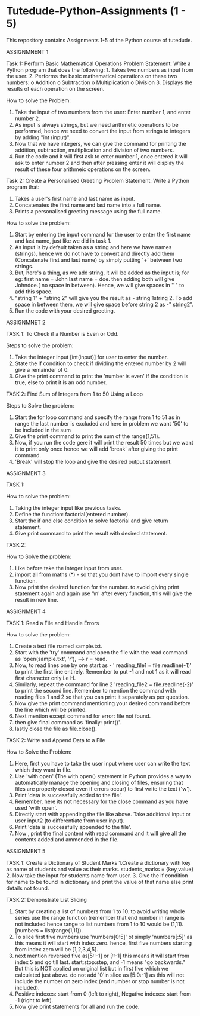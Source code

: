 # Tutedude-Python-Assignments (1 - 5)
  This repository contains Assignments 1-5 of the Python course of tutedude.

ASSIGNMNENT 1

Task 1: Perform Basic Mathematical Operations
  Problem Statement: Write a Python program that does the following:
    1.  Takes two numbers as input from the user.
    2.  Performs the basic mathematical operations on these two numbers:
      o	Addition
      o	Subtraction
      o	Multiplication
      o	Division
  3.  Displays the results of each operation on the screen.

How to solve the Problem:
  1. Take the input of two numbers from the user: Enter number 1, and enter number 2.
  2. As input is always strings, but we need arithmetic operations to be performed, hence we need to convert the input from strings to integers by adding "int (input)".
  3. Now that we have integers, we can give the command for printing the addition, subtraction, multiplication and division of two numbers.
  4. Run the code and it will first ask to enter number 1, once entered it will ask to enter number 2 and then after pressing enter it will display the result of these four arithmeic operations on the screen.

Task 2:  Create a Personalised Greeting
  Problem Statement: Write a Python program that:
  1.  Takes a user's first name and last name as input.
  2.  Concatenates the first name and last name into a full name.
  3.  Prints a personalised greeting message using the full name.

How to solve the problem:
  1. Start by entering the input command for the user to enter the first name and last name, just like we did in task 1.
  2. As input is by default taken as a string and here we have names (strings), hence we do not have to convert and directly add them (Concatenate first and last name) by simply putting '+' between two strings.
  3. But, here's a thing, as we add string, it will be added as the input is; for eg: first name = John last name = doe. then adding both will give Johndoe.( no space in between). Hence, we will give spaces in " " to add this space.
  4. "string 1" + "string 2" will give you the result as - string 1string 2. To add space in between them, we will give space before string 2 as -" string2".
  5. Run the code with your desired greeting.

ASSIGNMNET 2

TASK 1: To Check if a Number is Even or Odd.

Steps to solve the problem:
1. Take the integer input [int(input)] for user to enter the number.
2. State the if condition to check if dividing the entered number by 2 will give a remainder of 0.
3. Give the print command to print the 'number is even' if the condition is true, else to print it is an odd number.

TASK 2: Find Sum of Integers from 1 to 50 Using a Loop

Steps to Solve the problem:
1. Start the for loop command and specify the range from 1 to 51 as in range the last number is excluded and here in problem we want '50' to be included in the sum
2. Give the print command to print the sum of the range(1,51).
3. Now, if you run the code gere it will print the result 50 times but we want it to print only once hence we will add 'break' after giving the print command.
4. 'Break' will stop the loop and give the desired output statement.

ASSIGNMENT 3

TASK 1: 

How to solve the problem:
1. Taking the integer input like previous tasks.
2. Define the function: factorial(entered number).
3. Start the if and else condition to solve factorial and give return statement.
4. Give print command to print the result with desired statement.

TASK 2: 

How to Solve the problem:
1. Like before take the integer input from user.
2. import all from maths (*) - so that you dont have to import every single function.
3. Now print the desired function for the number. to avoid giving print statement again and again use '\n' after every function, this will give the result in new line.


ASSIGNMENT 4

TASK 1:  Read a File and Handle Errors 

How to solve the problem:
1. Create a text file named sample.txt.
2. Start with the 'try' command and open the file with the read command as 'open(sample.txt', 'r'), --> r = read.
3. Now, to read lines one by one start as - ' reading_file1 = file.readline(-1)' to print the first line entirely. Remember to put -1 and not 1 as it will read first character only i.e H.
4. Similarly, repeat the command for line 2 'reading_file2 = file.readline(-2)' to print the second line. Remember to mention the command with reading files 1 and 2 so that you can print it separately as per question.
5. Now give the print command mentioning your desired command before the line which will be printed.
6. Next mention except command for error: file not found.
7. then give final command as 'finally: print()'.
8. lastly close the file as file.close().


TASK 2: Write and Append Data to a File

How to Solve the Problem:
1. Here, first you have to take the user input where user can write the text which they want in file.
2. Use 'with open' (The with open() statement in Python provides a way to automatically manage the opening and closing of files, ensuring that files are properly closed even if errors occur) to first write the text ('w').
3. Print 'data is successfully added to the file'.
4. Remember, here its not necessary for the close command as you have used 'with open'.
5. Directly start with appending the file like above. Take additional input or user input2 (to differentiate from user input).
6. Print 'data is successfully appended to the file'.
7. Now , print the final content with read command and it will give all the contents added and ammended in the file.


ASSIGNMENT 5

TASK 1: Create a Dictionary of Student Marks
1.Create a dictionary with key as name of students and value as their marks. students_marks = {key,value}
2. Now take the input for students name from user.
3. Give the if condition for name to be found in dictionary and print the value of that name else print details not found.


TASK 2: Demonstrate List Slicing 
1. Start by creating a list of numbers from 1 to 10. to avoid writing whole series use the range function (remember that end number in range is not included hence range to list numbers from 1 to 10 would be (1,11). [numbers = list(range(1,11)).
2. To slice first five numbers use 'numbers[0:5]' ot simply 'numbers[:5]' as this means it will start with index zero. hence, first five numbers starting from index zero will be [1,2,3,4,5].
3. next mention reversed five as[5::-1] or [::-1] this means it will start from index 5 and go till last. start:stop:step, and -1 means "go backwards." But this is NOT applied on original list but in first five which we calculated just above. do not add '0'in slice as [5:0:-1] as this will not include the number on zero index (end number or stop number is not included).
4. Positive indexes: start from 0 (left to right), Negative indexes: start from -1 (right to left).
4. Now give print statements for all and run the code.

